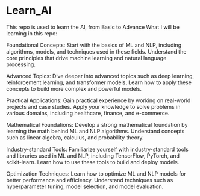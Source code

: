 # Learn_AI
This repo is used to learn the AI, from Basic to Advance
What I will be learning in this repo:

Foundational Concepts: Start with the basics of ML and NLP, including algorithms, models, and techniques used in these fields. Understand the core principles that drive machine learning and natural language processing.

Advanced Topics: Dive deeper into advanced topics such as deep learning, reinforcement learning, and transformer models. Learn how to apply these concepts to build more complex and powerful models.

Practical Applications: Gain practical experience by working on real-world projects and case studies. Apply your knowledge to solve problems in various domains, including healthcare, finance, and e-commerce.

Mathematical Foundations: Develop a strong mathematical foundation by learning the math behind ML and NLP algorithms. Understand concepts such as linear algebra, calculus, and probability theory.

Industry-standard Tools: Familiarize yourself with industry-standard tools and libraries used in ML and NLP, including TensorFlow, PyTorch, and scikit-learn. Learn how to use these tools to build and deploy models.

Optimization Techniques: Learn how to optimize ML and NLP models for better performance and efficiency. Understand techniques such as hyperparameter tuning, model selection, and model evaluation.
